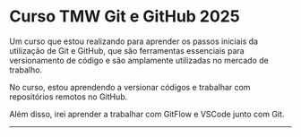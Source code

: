 # Curso TMW Git e GitHub 2025



Um curso que estou realizando para aprender os passos iniciais da utilização de Git e GitHub, que são ferramentas essenciais para versionamento de código e são amplamente utilizadas no mercado de trabalho.



No curso, estou aprendendo a versionar códigos e trabalhar com repositórios remotos no GitHub.

Além disso, irei aprender a trabalhar com GitFlow e VSCode junto com Git.



---------------

